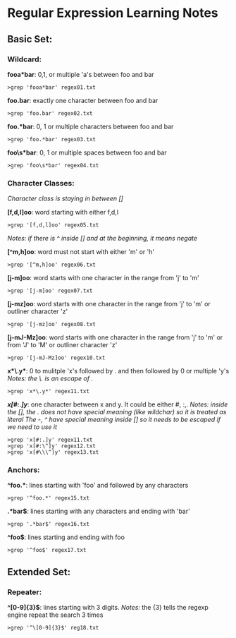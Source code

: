 # Regular Expression Learning Notes
## Basic Set:
### Wildcard:

**fooa\*bar**: 0,1, or multiple 'a's between foo and bar
```
>grep 'fooa*bar' regex01.txt
```

**foo.bar**: exactly one character between foo and bar
```
>grep 'foo.bar' regex02.txt
```

**foo.\*bar**: 0, 1 or multiple characters between foo and bar
```
>grep 'foo.*bar' regex03.txt
```

**foo\s\*bar**: 0, 1 or multiple spaces between foo and bar
```
>grep 'foo\s*bar' regex04.txt
```

### Character Classes:

*Character class is staying in between []*

**[f,d,l]oo**: word starting with either f,d,l
```
>grep '[f,d,l]oo' regex05.txt
```
*Notes: if there is ^ inside [] and at the beginning, it means negate*

**[^m,h]oo**: word must not start with either 'm' or 'h'
```
>grep '[^m,h]oo' regex06.txt
```

**[j-m]oo**: word starts with one character in the range from 'j' to 'm'
```
>grep '[j-m]oo' regex07.txt
```

**[j-mz]oo**: word starts with one character in the range from 'j' to 'm' or outliner character 'z'
```
>grep '[j-mz]oo' regex08.txt
```

**[j-mJ-Mz]oo**: word starts with one character in the range from 'j' to 'm' or from 'J' to 'M' or outliner character 'z'
```
>grep '[j-mJ-Mz]oo' regex10.txt
```

**x\*\\.y\***: 0 to mulitple 'x's followed by . and then followed by 0 or multiple 'y's
*Notes: the \\. is an escape of .*
```
>grep 'x*\.y*' regex11.txt
```

***x[#:.]y***: one character between x and y. It could be either #, :,.
*Notes: inside the [], the . does not have special meaning (like wildchar) so it is treated as literal*
*The -, ^ have special meaning inside [] so it needs to be escaped if we need to use it*
```
>grep 'x[#:.]y' regex11.txt
>grep 'x[#:\^]y' regex12.txt
>grep 'x[#\\\^]y' regex13.txt
```

### Anchors:

**^foo.\***: lines starting with 'foo' and followed by any characters
```
>grep '^foo.*' regex15.txt
```

**.\*bar$**: lines starting with any characters and ending with 'bar'
```
>grep '.*bar$' regex16.txt
```

**^foo$**: lines starting and ending with foo
```
>grep '^foo$' regex17.txt
```

## Extended Set:

### Repeater:
**^\[0-9]{3}$**: lines starting with 3 digits.
*Notes:* the {3} tells the regexp engine repeat the search 3 times
```
>grep '^\[0-9]{3}$' reg18.txt
```
